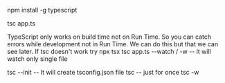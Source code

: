 npm install -g typescript

tsc app.ts

TypeScript only works on build time not on Run Time. So you can catch errors while development not in Run Time. We can do this but that we can see later.
If tsc doesn't work try npx tsx
tsc app.ts --watch / -w -- it will watch only single file

tsc --init  -- It will create tsconfig.json file
tsc -- just for once
tsc -w